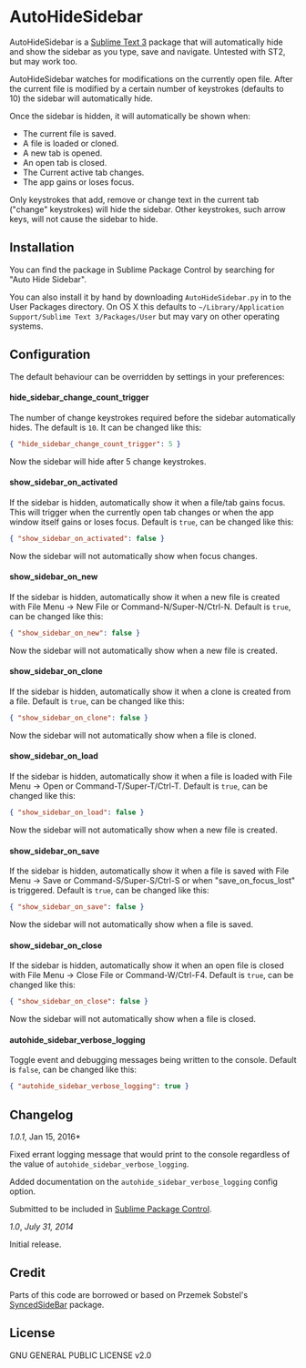 AutoHideSidebar
===============

AutoHideSidebar is a [Sublime Text 3](http://www.sublimetext.com/) package that
will automatically hide and show the sidebar as you type, save and navigate.
Untested with ST2, but may work too.

AutoHideSidebar watches for modifications on the currently open file. After the
current file is modified by a certain number of keystrokes (defaults to 10)
the sidebar will automatically hide.

Once the sidebar is hidden, it will automatically be shown when:

* The current file is saved.
* A file is loaded or cloned.
* A new tab is opened.
* An open tab is closed.
* The Current active tab changes.
* The app gains or loses focus.

Only keystrokes that add, remove or change text in the current tab ("change"
keystrokes) will hide the sidebar. Other keystrokes, such arrow keys, will not
cause the sidebar to hide.

Installation
------------

You can find the package in Sublime Package Control by searching for "Auto Hide Sidebar".

You can also install it by hand by downloading `AutoHideSidebar.py` in to the User Packages
directory. On OS X this defaults to `~/Library/Application Support/Sublime Text 3/Packages/User`
but may vary on other operating systems.

Configuration
-------------

The default behaviour can be overridden by settings in your preferences:

#### hide_sidebar_change_count_trigger

The number of change keystrokes required before the sidebar automatically
hides.  The default is `10`. It can be changed like this:

```json
{ "hide_sidebar_change_count_trigger": 5 }
```

Now the sidebar will hide after 5 change keystrokes.

#### show_sidebar_on_activated

If the sidebar is hidden, automatically show it when a file/tab gains focus.
This will trigger when the currently open tab changes or when the app window
itself gains or loses focus. Default is `true`, can be changed like this:

```json
{ "show_sidebar_on_activated": false }
```

Now the sidebar will not automatically show when focus changes.

#### show_sidebar_on_new

If the sidebar is hidden, automatically show it when a new file is created
with File Menu -> New File or Command-N/Super-N/Ctrl-N. Default is `true`, can
be changed like this:

```json
{ "show_sidebar_on_new": false }
```

Now the sidebar will not automatically show when a new file is created.

#### show_sidebar_on_clone

If the sidebar is hidden, automatically show it when a clone is created
from a file. Default is `true`, can be changed like this:

```json
{ "show_sidebar_on_clone": false }
```

Now the sidebar will not automatically show when a file is cloned.

#### show_sidebar_on_load

If the sidebar is hidden, automatically show it when a file is loaded
with File Menu -> Open or Command-T/Super-T/Ctrl-T. Default is `true`, can
be changed like this:

```json
{ "show_sidebar_on_load": false }
```

Now the sidebar will not automatically show when a new file is created.

#### show_sidebar_on_save

If the sidebar is hidden, automatically show it when a file is saved with
File Menu -> Save or Command-S/Super-S/Ctrl-S or when "save_on_focus_lost" is
triggered. Default is `true`, can be changed like this:

```json
{ "show_sidebar_on_save": false }
```

Now the sidebar will not automatically show when a file is saved.

#### show_sidebar_on_close

If the sidebar is hidden, automatically show it when an open file is closed with
File Menu -> Close File or Command-W/Ctrl-F4. Default is `true`, can be
changed like this:

```json
{ "show_sidebar_on_close": false }
```

Now the sidebar will not automatically show when a file is closed.

####  autohide_sidebar_verbose_logging

Toggle event and debugging messages being written to the console. Default is
`false`, can be changed like this:

```json
{ "autohide_sidebar_verbose_logging": true }
```

Changelog
---------

*1.0.1*, Jan 15, 2016*

Fixed errant logging message that would print to the console regardless of the
value of `autohide_sidebar_verbose_logging`.

Added documentation on the `autohide_sidebar_verbose_logging` config option.

Submitted to be included in [Sublime Package Control](https://github.com/wbond/package_control_channel/pull/5133).

*1.0*, *July 31, 2014*

Initial release.

Credit
------

Parts of this code are borrowed or based on Przemek Sobstel's
[SyncedSideBar](https://github.com/sobstel/SyncedSideBar) package.

License
-------

GNU GENERAL PUBLIC LICENSE v2.0
